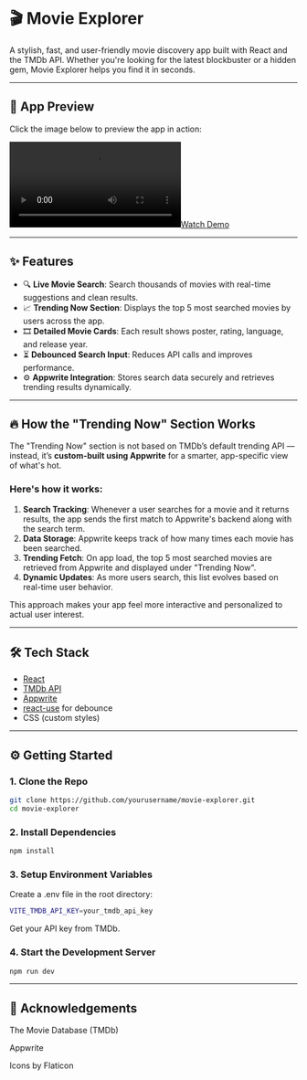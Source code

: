 # 🎬 Movie Explorer

A stylish, fast, and user-friendly movie discovery app built with React and the TMDb API. Whether you're looking for the latest blockbuster or a hidden gem, Movie Explorer helps you find it in seconds.

---

## 📸 App Preview

Click the image below to preview the app in action:

[![Watch Demo](Images/cine-pick-webpage.mp4)](images/demo.mp4)

---

## ✨ Features

- 🔍 **Live Movie Search**: Search thousands of movies with real-time suggestions and clean results.
- 📈 **Trending Now Section**: Displays the top 5 most searched movies by users across the app.
- 🎞️ **Detailed Movie Cards**: Each result shows poster, rating, language, and release year.
- ⏳ **Debounced Search Input**: Reduces API calls and improves performance.
- ⚙️ **Appwrite Integration**: Stores search data securely and retrieves trending results dynamically.

---

## 🔥 How the "Trending Now" Section Works

The "Trending Now" section is not based on TMDb’s default trending API — instead, it’s **custom-built using Appwrite** for a smarter, app-specific view of what's hot.

### Here's how it works:
1. **Search Tracking**: Whenever a user searches for a movie and it returns results, the app sends the first match to Appwrite's backend along with the search term.
2. **Data Storage**: Appwrite keeps track of how many times each movie has been searched.
3. **Trending Fetch**: On app load, the top 5 most searched movies are retrieved from Appwrite and displayed under "Trending Now".
4. **Dynamic Updates**: As more users search, this list evolves based on real-time user behavior.

This approach makes your app feel more interactive and personalized to actual user interest.

---

## 🛠️ Tech Stack

- [React](https://reactjs.org/)
- [TMDb API](https://developers.themoviedb.org/3/)
- [Appwrite](https://appwrite.io/)
- [react-use](https://github.com/streamich/react-use) for debounce
- CSS (custom styles)

---

## ⚙️ Getting Started

### 1. Clone the Repo

```bash
git clone https://github.com/yourusername/movie-explorer.git
cd movie-explorer
```

### 2. Install Dependencies

```bash
npm install
```

### 3. Setup Environment Variables

Create a .env file in the root directory:

```bash
VITE_TMDB_API_KEY=your_tmdb_api_key
```
Get your API key from TMDb.


### 4. Start the Development Server

```bash
npm run dev
```
---

## 🙌 Acknowledgements
The Movie Database (TMDb)

Appwrite

Icons by Flaticon


